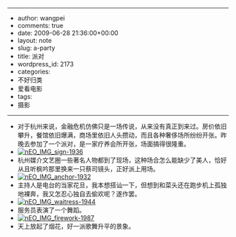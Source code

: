 - --
- author: wangpei
- comments: true
- date: 2009-06-28 21:36:00+00:00
- layout: note
- slug: a-party
- title: 派对
- wordpress_id: 2173
- categories:
- 不好归类
- 爱看电影
- tags:
- 摄影
- --
- 对于杭州来说，金融危机仿佛只是一场传说，从来没有真正到来过。房价依旧攀升，餐馆依旧爆满，商场里依旧人头攒动，而且各种奢侈场所纷纷开张。昨晚去参加了一个派对，是一家疗养会所开张，场面搞得很隆重。
- [![nEO_IMG_sign-1936](http://farm4.static.flickr.com/3362/3668723450_31301067e1.jpg)](http://www.flickr.com/photos/lookoo/3668723450/)
- 杭州媒介文艺圈一些著名人物都到了现场，这种场合怎么能缺少了美人，恰好从且听枫吟那里换来一只蔡司镜头，正好派上用场。
- [![nEO_IMG_anchor-1932](http://farm4.static.flickr.com/3325/3667920699_b24da9de23.jpg)](http://www.flickr.com/photos/lookoo/3667920699/)
- 主持人是电台的当家花旦，我本想搭讪一下，但想到和菜头还在跑步机上孤独地裸奔，我又怎忍心独自去偷欢呢？遂作罢。
- [![nEO_IMG_waitress-1944](http://farm4.static.flickr.com/3363/3667909967_dd4e973e0f.jpg)](http://www.flickr.com/photos/lookoo/3667909967/)
- 服务员表演了一个舞蹈。
- [![nEO_IMG_firework-1987](http://farm4.static.flickr.com/3356/3667916909_5a91c35051.jpg)](http://www.flickr.com/photos/lookoo/3667916909/)
- 天上放起了烟花，好一派歌舞升平的景象。
